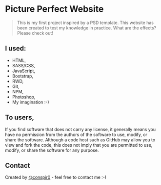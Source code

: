 # Picture Perfect Website
>This is my first project inspired by a PSD template. This website has been created to test my knowledge in practice. What are the effects? Please check out!

## I used:
* HTML,
* SASS/CSS,
* JavaScript,
* Bootstrap,
* RWD,
* Git,
* NPM,
* Photoshop,
* My imagination :-)

## To users,
If you find software that does not carry any license, it generally means you have no permission from the authors of the software to use, modify, or share the software. Although a code host such as GitHub may allow you to view and fork the code, this does not imply that you are permitted to use, modify, or share the software for any purpose.

## Contact
Created by [@conspir0](https://www.linkedin.com/in/mateuszmichalczyk/) - feel free to contact me :-)
